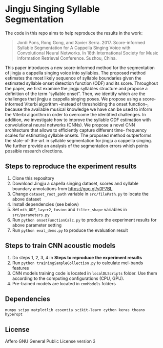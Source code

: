 # Jingju Singing Syllable Segmentation
The code in this repo aims to help reproduce the results in the work:
>Jordi Pons, Rong Gong, and Xavier Serra. 2017. Score-informed Syllable Segmentation for A Cappella Singing Voice with Convolutional Neural Networks. In 18th International Society for Music Information Retrieval Conference. Suzhou, China.

This paper introduces a new score-informed method for the segmentation of jingju a cappella singing voice into syllables. The proposed method estimates the most likely sequence of syllable boundaries given the estimated syllable onset detection function (ODF) and its score. Throughout the paper, we first examine the jingju syllables structure and propose a definition of the term “syllable onset”. Then, we identify which are the challenges that jingju a cappella singing poses. We propose using a score-informed Viterbi algorithm –instead of thresholding the onset function–, because the available musical knowledge we have can be used to inform the Viterbi algorithm in order to overcome the identified challenges. In addition, we investigate how to improve the syllable ODF estimation with convolutional neural networks (CNNs). We propose a novel CNN architecture that allows to efficiently capture different time- frequency scales for estimating syllable onsets. The proposed method outperforms the state-of-the-art in syllable segmentation for jingju a cappella singing. We further provide an analysis of the segmentation errors which points possible research directions.

## Steps to reproduce the experiment results
1. Clone this repository
2. Download Jingju a capella singing dataset, scores and syllable boundary annotations from https://goo.gl/y0P7BL
3. Change `dataset_root_path` variable in `src/filePath.py` to locate the above dataset
4. Install dependencies (see below)
5. Set `mth_ODF`, `layer2`, `fusion` and `filter_shape` variables in `src/parameters.py`
8. Run `python onsetFunctionCalc.py` to produce the experiment results for above parameter setting
9. Run `python eval_demo.py` to produce the evaluation result

## Steps to train CNN acoustic models
1. Do steps 1, 2, 3, 4 in **Steps to reproduce the experiment results**
2. Run `python trainingSampleCollection.py` to calculate mel-bands features
3. CNN models training code is located in `localDLScripts` folder. Use them according to the computing configurations (CPU, GPU).
4. Pre-trained models are located in `cnnModels` folders

## Dependencies
`numpy scipy matplotlib essentia scikit-learn cython keras theano hyperopt`

## License
Affero GNU General Public License version 3
